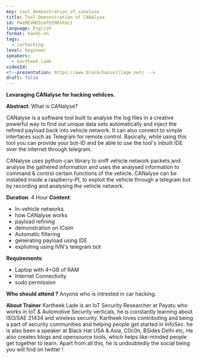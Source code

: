 ```yaml
---
key: tool_demonstration_of_canalyse
title: Tool Demonstration of CANalyse
id: PmoMEVHO3imfUIMXsPai1
language: English
format: hands-on
tags:
  - carhacking
level: beginner
speakers:
  - kartheek_lade
videoId: 
<!--presentation: https://www.blockchainvillage.net/ -->
draft: false
---
```


<!-- <a align="center" class="btn primary" target="_blank" rel="noopener" href="https://forms.gle/x7tbBKrf3eoVJ7UJ9">Register</a>  -->

**Levaraging CANalyse for hacking vehilces.**

**Abstract**: What is CANalyse?

CANalyse is a software tool built to analyse the log files in a creative powerful way to find out unique data sets automatically and inject the refined payload back into vehicle network. It can also connect to simple interfaces such as Telegram for remote control. Basically, while using this tool you can provide your bot-ID and be able to use the tool's inbuilt IDE over the internet through telegram.  

CANalyse uses python-can library to sniff vehicle network packets and analyse the gathered information and uses the analysed information to command & control certain functions of the vehicle. CANalyse can be installed inside a raspberry-PI, to exploit the vehicle through a telegram bot by recording and analysing the vehicle network.

**Duration**: 4 Hour
**Content**: 
- In-vehicle networks
- how CANalyse works
- payload refining
- demonstration on ICsim
- Automatic filtering
- generating payload using IDE 
- explioting using IVN's telegram bot

**Requirements**:

- Laptop with 4+GB of RAM
- Internet Connectivity
- sudo permission


**Who should attend ?**
Anyone who is intrested in car hacking.


**About Trainer**
Kartheek Lade is an IoT Security Researcher at Payatu who works in IoT & Automotive Security verticals, he is constantly learning about ISO/SAE 21434 and wireless security. Kartheek loves contributing and being a part of security communities and helping people get started in InfoSec. he is also been a speaker at Black Hat USA & Asia, C0c0n, BSides Delhi etc, He also creates blogs and opensource tools, which helps like-minded people get together to learn. Apart from all this, he is undoubtedly the social being you will find on twitter !

<!--
<a align="center" class="btn primary" target="_blank" rel="noopener" href="https://docs.google.com/forms/d/1l0JWU9j-t_i0xJDF6NK7SPQoevcGx_ijkmsMoyvmxPk">Register</a>
-->
